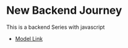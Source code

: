 # New Backend Journey

This is a backend Series with javascript
- [Model Link](https://app.eraser.io/workspace/YtPqZ1VogxGy1jzIDkzj)